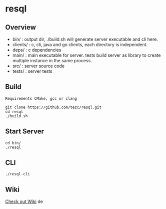 # resql

## Overview
- bin/ : output dir, ./build.sh will generate server executable and cli here.  
- clients/ : c, cli, java and go clients, each directory is independent.  
- deps/ : c dependencies  
- main/ : main executable for server. tests build server as library to create multiple instance in the same process.  
- src/ : server source code  
- tests/ : server tests

## Build
```
Requirements CMake, gcc or clang

git clone https://github.com/tezc/resql.git
cd resql
./build.sh
```

## Start Server
```
cd bin/
./resql
```

## CLI 

```
./resql-cli
```

## Wiki
[Check out Wiki](https://github.com/tezc/resql/wiki)
de
